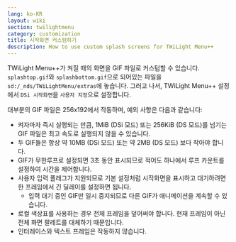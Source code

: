 ```yaml
---
lang: ko-KR
layout: wiki
section: twilightmenu
category: customization
title: 시작화면 커스텀하기
description: How to use custom splash screens for TWiLight Menu++
---
```


TWiLight Menu++가 켜질 때의 화면을 GIF 파일로 커스텀할 수 있습니다. `splashtop.gif`와 `splashbottom.gif`으로 되어있는 파일을 `sd:/_nds/TWiLightMenu/extras`에 놓습니다. 그러고 나서, TWiLight Menu++ 설정에서 `DSi 시작화면`을 `사용자 지정`으로 설정합니다.

대부분의 GIF 파일은 256x192에서 작동하며, 예외 사항은 다음과 같습니다:
- 켜자마자 즉시 실행되는 만큼, 1MiB (DSi 모드) 또는 256KiB (DS 모드)를 넘기는 GIF 파일은 최고 속도로 실행되지 않을 수 있습니다.
- 두 GIF들은 항상 약 10MB (DSi 모드) 또는 약 2MB (DS 모드) 보다 작아야 합니다.
- GIF가 무한루프로 설정되면 3초 동안 표시되므로 적어도 하나에서 루프 카운트를 설정하여 시간을 제어합니다.
- 사용자 입력 플래그가 지원되므로 기본 설정처럼 시작화면을 표시하고 대기하려면 한 프레임에서 긴 딜레이를 설정하면 됩니다.
  - 입력 대기 중인 GIF만 일시 중지되므로 다른 GIF가 애니메이션을 계속할 수 있습니다.
- 로컬 색상표를 사용하는 경우 전체 프레임을 덮어써야 합니다. 현재 프레임이 아닌 전체 화면 팔레트를 대체하기 때문입니다.
- 인터레이스와 텍스트 프레임은 작동하지 않습니다.
